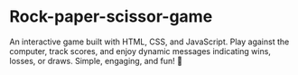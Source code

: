 # Rock-paper-scissor-game
An interactive game built with HTML, CSS, and JavaScript. Play against the computer, track scores, and enjoy dynamic messages indicating wins, losses, or draws. Simple, engaging, and fun! 🚀
